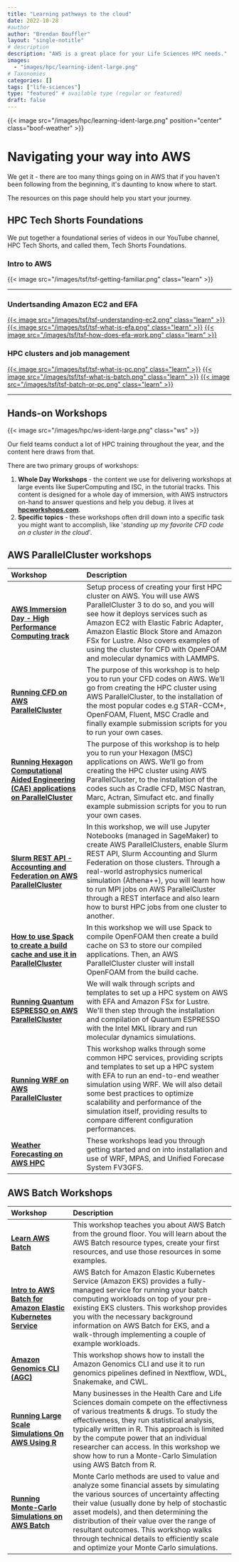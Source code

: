 ```yaml
---
title: "Learning pathways to the cloud"
date: 2022-10-28
#author
author: "Brendan Bouffler"
layout: "single-notitle"
# description
description: "AWS is a great place for your Life Sciences HPC needs."
images:
  - "images/hpc/learning-ident-large.png"
# Taxonomies
categories: []
tags: ["life-sciences"]
type: "featured" # available type (regular or featured)
draft: false
---
```


<style>
.boof-weather {
  float:center !important;
  width:1110px;
  padding: 0px;
  }
</style>

{{< image src="/images/hpc/learning-ident-large.png" position="center" class="boof-weather" >}}

# Navigating your way into AWS

We get it - there are too many things going on in AWS that if you haven't been following from the beginning, it's daunting to know where to start.

The resources on this page should help you start your journey.

## HPC Tech Shorts Foundations
We put together a foundational series of videos in our YouTube channel, HPC Tech Shorts, and called them, Tech Shorts Foundations.

<style>
.learn {
  width:350px;
  padding: 0px;
  }
</style>

### Intro to AWS

{{< image src="/images/tsf/tsf-getting-familiar.png" class="learn" >}}

----

### Undertsanding Amazon EC2 and EFA

<a href="https://youtu.be/1y5Ix2HS8sw">{{< image src="/images/tsf/tsf-understanding-ec2.png" class="learn" >}}</a>
<a target="2022-10-28" href="https://youtu.be/inJxFXMMp0U">{{< image src="/images/tsf/tsf-what-is-efa.png" class="learn" >}}</a>
<a href="https://youtu.be/XyllOcIQ_jM">{{< image src="/images/tsf/tsf-how-does-efa-work.png" class="learn" >}}</a>

### HPC clusters and job management

<a href="https://youtu.be/u1Djjv8A5Do">{{< image src="/images/tsf/tsf-what-is-pc.png" class="learn" >}}</a>
<a href="https://youtu.be/u1Djjv8A5Do">{{< image src="/images/tsf/tsf-what-is-batch.png" class="learn" >}}</a>
<a href="https://youtu.be/u1Djjv8A5Do">{{< image src="/images/tsf/tsf-batch-or-pc.png" class="learn" >}}</a>

---

<style>
.ws {
  float:right !important;
  width:550px;
  padding: 0px;
  }
</style>

## Hands-on Workshops

{{< image src="/images/hpc/ws-ident-large.png" class="ws" >}}

Our field teams conduct a lot of HPC training throughout the year, and the content here draws from that.

There are two primary groups of workshops:

1. **Whole Day Workshops** - the content we use for delivering workshops at large events like SuperComputing and ISC, in the tutorial tracks. This content is designed for a whole day of immersion, with AWS instructors on-hand to answer questions and help you debug. it lives at **[hpcworkshops.com](https://hpcworkshops.com)**. 
2. **Specific topics** - these workshops often drill down into a specific task you might want to accomplish, like '*standing up my favorite CFD code on a cluster in the cloud*'.

## AWS ParallelCluster workshops
| Workshop  | Description  |
| :----------- | :-------------|
| **[AWS Immersion Day - High Performance Computing track](https://catalog.us-east-1.prod.workshops.aws/workshops/f5746dfb-de90-45cb-bf5c-d05419a20dae)** | Setup process of creating your first HPC cluster on AWS. You will use AWS ParallelCluster 3 to do so, and you will see how it deploys services such as Amazon EC2 with Elastic Fabric Adapter, Amazon Elastic Block Store and Amazon FSx for Lustre. Also covers examples of using the cluster for CFD with OpenFOAM and molecular dynamics with LAMMPS. |
| **[Running CFD on AWS ParallelCluster](https://catalog.us-east-1.prod.workshops.aws/workshops/21c996a7-8ec9-42a5-9fd6-00949d151bc2)**|  The purpose of this workshop is to help you to run your CFD codes on AWS. We’ll go from creating the HPC cluster using AWS ParallelCluster, to the installation of the most popular codes e.g STAR-CCM+, OpenFOAM, Fluent, MSC Cradle and finally example submission scripts for you to run your own cases.  |
| **[Running Hexagon Computational Aided Engineering (CAE) applications on ParallelCluster](https://catalog.workshops.aws/cae-hexagon)**  | The purpose of this workshop is to help you to run your Hexagon (MSC) applications on AWS. We’ll go from creating the HPC cluster using AWS ParallelCluster, to the installation of the codes such as Cradle CFD, MSC Nastran, Marc, Actran, Simufact etc. and finally example submission scripts for you to run your own cases.|
| **[Slurm REST API - Accounting and Federation on AWS ParallelCluster](https://catalog.workshops.aws/hpc-slurm)**|  In this workshop, we will use Jupyter Notebooks (managed in SageMaker) to create AWS ParallelClusters, enable Slurm REST API, Slurm Accounting and Slurm Federation on those clusters. Through a real-world astrophysics numerical simulation (Athena++), you will learn how to run MPI jobs on AWS ParallelCluster through a REST interface and also learn how to burst HPC jobs from one cluster to another.  |
| **[How to use Spack to create a build cache and use it in ParallelCluster](https://catalog.us-east-1.prod.workshops.aws/workshops/3b03d3bb-2a2e-41e5-a3ee-7771f36e6982)**| In this workshop we will use Spack to compile OpenFOAM then create a build cache on S3 to store our compiled applications. Then, an AWS ParallelCluster cluster will install OpenFOAM from the build cache.  |
| **[Running Quantum ESPRESSO on AWS ParallelCluster](https://catalog.us-east-1.prod.workshops.aws/workshops/c1fb813d-e925-4325-908e-dd4fef6f43f4)**| We will walk through scripts and templates to set up a HPC system on AWS with EFA and Amazon FSx for Lustre. We'll then step through the installation and compilation of Quantum ESPRESSO with the Intel MKL library and run molecular dynamics simulations.  |
| **[Running WRF on AWS ParallelCluster](https://catalog.us-east-1.prod.workshops.aws/workshops/7bed597e-98dc-48d7-88a5-b0bc87d1a459)**| This workshop walks through some common HPC services, providing scripts and templates to set up a HPC system with EFA to run an end-to-end weather simulation using WRF. We will also detail some best practices to optimize scalability and performance of the simulation itself, providing results to compare different configuration performances.  |
| **[Weather Forecasting on AWS HPC](https://weather.hpcworkshops.com/)**| These workshops lead you through getting started and on into installation and use of WRF, MPAS, and Unified Forecase System FV3GFS.  |

## AWS Batch Workshops

| Workshop  | Description  |
| :----------- | :-------------|
| **[Learn AWS Batch](https://catalog.us-east-1.prod.workshops.aws/workshops/81ff4a6e-0a3c-41d4-be17-6ffc942d6451)**| This workshop teaches you about AWS Batch from the ground floor. You will learn about the AWS Batch resource types, create your first resources, and use those resources in some examples.  |
| **[Intro to AWS Batch for Amazon Elastic Kubernetes Service](https://catalog.us-east-1.prod.workshops.aws/workshops/b67b6665-f7a2-427f-affb-caccd087d50d)**| AWS Batch for Amazon Elastic Kubernetes Service (Amazon EKS) provides a fully-managed service for running your batch computing workloads on top of your pre-existing EKS clusters. This workshop provides you with the necessary background information on AWS Batch for EKS, and a walk-through implementing a couple of example workloads.   |
| **[Amazon Genomics CLI (AGC)](https://catalog.us-east-1.prod.workshops.aws/workshops/fa1442ae-312d-4d8c-93f9-f925b7385c34)**| This workshop shows how to install the Amazon Genomics CLI and use it to run genomics pipelines defined in Nextflow, WDL, Snakemake, and CWL.|
| **[Running Large Scale Simulations On AWS Using R](https://catalog.us-east-1.prod.workshops.aws/workshops/4522540d-c97b-482b-9725-3f5ce058e6b8)**|  Many businesses in the Health Care and Life Sciences domain compete on the effectivness of various treatments & drugs. To study the effectiveness, they run statistical analysis, typically written in R. This approach is limited by the compute power that an individual researcher can access. In this workshop we show how to run a Monte-Carlo Simulation using AWS Batch from R.  |
| **[Running Monte-Carlo Simulations on AWS Batch](https://catalog.us-east-1.prod.workshops.aws/workshops/f0e00661-b38d-43d3-b731-7fb608e71d32)**|  Monte Carlo methods are used to value and analyze some financial assets by simulating the various sources of uncertainty affecting their value (usually done by help of stochastic asset models), and then determining the distribution of their value over the range of resultant outcomes. This workshop walks through technical details to efficiently scale and optimize your Monte Carlo simulations.  |

